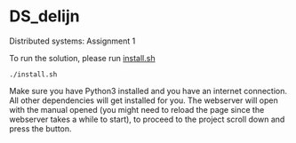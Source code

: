 # DS_delijn
Distributed systems: Assignment 1

To run the solution, please run [install.sh](./install.sh)
```
./install.sh
```

Make sure you have Python3 installed and you have an internet connection. All other dependencies will get installed for you. 
The webserver will open with the manual opened (you might need to reload the page since the webserver takes a while to start), to proceed to the project scroll down and press the button.